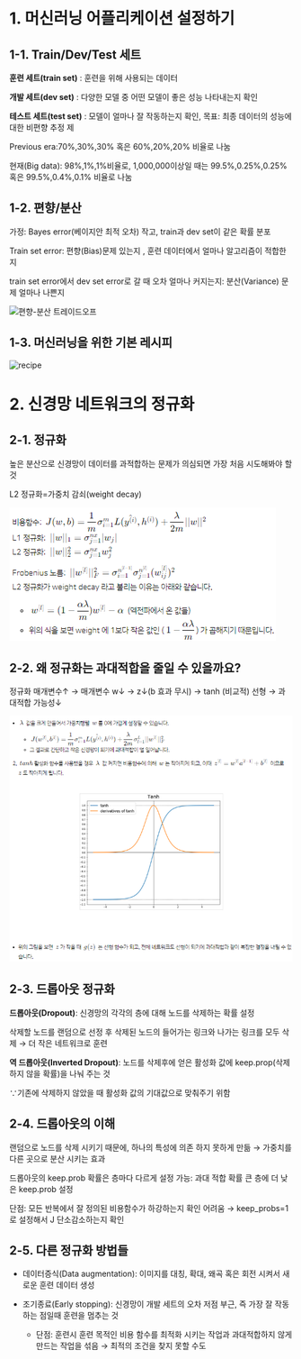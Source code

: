 # 1. 머신러닝 어플리케이션 설정하기
## 1-1. Train/Dev/Test 세트
__훈련 세트(train set)__ : 훈련을 위해 사용되는 데이터

__개발 세트(dev set)__ : 다양한 모델 중 어떤 모델이 좋은 성능 나타내는지 확인

__테스트 세트(test set)__ : 모델이 얼마나 잘 작동하는지 확인, 목표: 최종 데이터의 성능에 대한 비편향 추정 제

Previous era:70%,30%,30% 혹은 60%,20%,20% 비율로 나눔

현재(Big data): 98%,1%,1%비율로, 1,000,000이상일 때는 99.5%,0.25%,0.25% 혹은 99.5%,0.4%,0.1% 비율로 나눔

## 1-2. 편향/분산
가정: Bayes error(베이지안 최적 오차) 작고, train과 dev set이 같은 확률 분포

Train set error: 편향(Bias)문제 있는지 , 훈련 데이터에서 얼마나 알고리즘이 적합한지

train set error에서 dev set error로 갈 때 오차 얼마나 커지는지: 분산(Variance) 문제 얼마나 나쁜지

![편향-분산 트레이드오프](https://cphinf.pstatic.net/mooc/20180622_15/15296475860681FH70_PNG/1.PNG)

## 1-3. 머신러닝을 위한 기본 레시피

![recipe](https://cphinf.pstatic.net/mooc/20180622_162/1529647803321yYtQt_PNG/image.PNG)

# 2. 신경망 네트워크의 정규화

## 2-1. 정규화
높은 분산으로 신경망이 데이터를 과적합하는 문제가 의심되면 가장 처음 시도해봐야 할 것

L2 정규화=가중치 감쇠(weight decay)

![2-1](https://github.com/seoyeonkim3/Euron-Intermediate-study/blob/Week6/images/2-1.png?raw=true)

## 2-2. 왜 정규화는 과대적합을 줄일 수 있을까요?

정규화 매개변수↑ → 매개변수 w↓ → z↓(b 효과 무시) → tanh (비교적) 선형 → 과대적합 가능성↓

![2-2](https://github.com/seoyeonkim3/Euron-Intermediate-study/blob/Week6/images/2-2.png?raw=true)

## 2-3. 드롭아웃 정규화
__드롭아웃(Dropout)__: 신경망의 각각의 층에 대해 노드를 삭제하는 확률 설정

삭제할 노드를 랜덤으로 선정 후 삭제된 노드의 들어가는 링크와 나가는 링크를 모두 삭제 → 더 작은 네트워크로 훈련

__역 드롭아웃(Inverted Dropout)__: 노드를 삭제후에 얻은 활성화 값에 keep.prop(삭제하지 않을 확률)을 나눠 주는 것

∵기존에 삭제하지 않았을 때 활성화 값의 기대값으로 맞춰주기 위함

## 2-4. 드롭아웃의 이해
랜덤으로 노드를 삭제 시키기 때문에, 하나의 특성에 의존 하지 못하게 만듦 → 가중치를 다른 곳으로 분산 시키는 효과

드롭아웃의 keep.prob 확률은 층마다 다르게 설정 가능: 과대 적합 확률 큰 층에 더 낮은 keep.prob 설정

단점: 모든 반복에서 잘 정의된 비용함수가 하강하는지 확인 어려움 → keep_probs=1로 설정해서 J 단소감소하는지 확인

## 2-5. 다른 정규화 방법들
- 데이터증식(Data augmentation): 이미지를 대칭, 확대, 왜곡 혹은 회전 시켜서 새로운 훈련 데이터 생성

- 조기종료(Early stopping): 신경망이 개발 세트의 오차 저점 부근, 즉 가장 잘 작동하는 점일때 훈련을 멈추는 것

    - 단점: 훈련시 훈련 목적인 비용 함수를 최적화 시키는 작업과 과대적합하지 않게 만드는 작업을 섞음 → 최적의 조건을 찾지 못할 수도 
